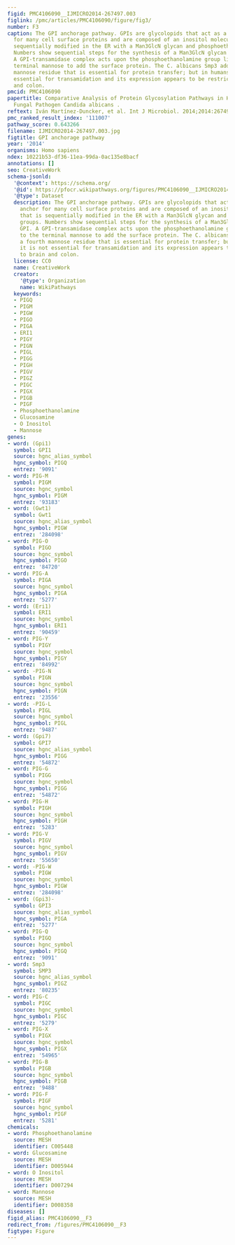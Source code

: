 ```yaml
---
figid: PMC4106090__IJMICRO2014-267497.003
figlink: /pmc/articles/PMC4106090/figure/fig3/
number: F3
caption: The GPI anchorage pathway. GPIs are glycolopids that act as a membrane anchor
  for many cell surface proteins and are composed of an inositol molecule that is
  sequentially modified in the ER with a Man3GlcN glycan and phosphoethanolamine groups.
  Numbers show sequential steps for the synthesis of a Man3GlcN glycan bearing GPI.
  A GPI-transamidase complex acts upon the phosphoethanolamine group linked to the
  terminal mannose to add the surface protein. The C. albicans Smp3 adds a fourth
  mannose residue that is essential for protein transfer; but in humans it is not
  essential for transamidation and its expression appears to be restricted to brain
  and colon.
pmcid: PMC4106090
papertitle: Comparative Analysis of Protein Glycosylation Pathways in Humans and the
  Fungal Pathogen Candida albicans .
reftext: Iván Martínez-Duncker, et al. Int J Microbiol. 2014;2014:267497.
pmc_ranked_result_index: '111007'
pathway_score: 0.643266
filename: IJMICRO2014-267497.003.jpg
figtitle: GPI anchorage pathway
year: '2014'
organisms: Homo sapiens
ndex: 10221b53-df36-11ea-99da-0ac135e8bacf
annotations: []
seo: CreativeWork
schema-jsonld:
  '@context': https://schema.org/
  '@id': https://pfocr.wikipathways.org/figures/PMC4106090__IJMICRO2014-267497.003.html
  '@type': Dataset
  description: The GPI anchorage pathway. GPIs are glycolopids that act as a membrane
    anchor for many cell surface proteins and are composed of an inositol molecule
    that is sequentially modified in the ER with a Man3GlcN glycan and phosphoethanolamine
    groups. Numbers show sequential steps for the synthesis of a Man3GlcN glycan bearing
    GPI. A GPI-transamidase complex acts upon the phosphoethanolamine group linked
    to the terminal mannose to add the surface protein. The C. albicans Smp3 adds
    a fourth mannose residue that is essential for protein transfer; but in humans
    it is not essential for transamidation and its expression appears to be restricted
    to brain and colon.
  license: CC0
  name: CreativeWork
  creator:
    '@type': Organization
    name: WikiPathways
  keywords:
  - PIGQ
  - PIGM
  - PIGW
  - PIGO
  - PIGA
  - ERI1
  - PIGY
  - PIGN
  - PIGL
  - PIGG
  - PIGH
  - PIGV
  - PIGZ
  - PIGC
  - PIGX
  - PIGB
  - PIGF
  - Phosphoethanolamine
  - Glucosamine
  - O Inositol
  - Mannose
genes:
- word: (Gpi1)
  symbol: GPI1
  source: hgnc_alias_symbol
  hgnc_symbol: PIGQ
  entrez: '9091'
- word: PIG-M
  symbol: PIGM
  source: hgnc_symbol
  hgnc_symbol: PIGM
  entrez: '93183'
- word: (Gwt1)
  symbol: Gwt1
  source: hgnc_alias_symbol
  hgnc_symbol: PIGW
  entrez: '284098'
- word: PIG-O
  symbol: PIGO
  source: hgnc_symbol
  hgnc_symbol: PIGO
  entrez: '84720'
- word: PIG-A
  symbol: PIGA
  source: hgnc_symbol
  hgnc_symbol: PIGA
  entrez: '5277'
- word: (Eri1)
  symbol: ERI1
  source: hgnc_symbol
  hgnc_symbol: ERI1
  entrez: '90459'
- word: PIG-Y
  symbol: PIGY
  source: hgnc_symbol
  hgnc_symbol: PIGY
  entrez: '84992'
- word: -PIG-N
  symbol: PIGN
  source: hgnc_symbol
  hgnc_symbol: PIGN
  entrez: '23556'
- word: -PIG-L
  symbol: PIGL
  source: hgnc_symbol
  hgnc_symbol: PIGL
  entrez: '9487'
- word: (Gpi7)
  symbol: GPI7
  source: hgnc_alias_symbol
  hgnc_symbol: PIGG
  entrez: '54872'
- word: PIG-G
  symbol: PIGG
  source: hgnc_symbol
  hgnc_symbol: PIGG
  entrez: '54872'
- word: PIG-H
  symbol: PIGH
  source: hgnc_symbol
  hgnc_symbol: PIGH
  entrez: '5283'
- word: PIG-V
  symbol: PIGV
  source: hgnc_symbol
  hgnc_symbol: PIGV
  entrez: '55650'
- word: -PIG-W
  symbol: PIGW
  source: hgnc_symbol
  hgnc_symbol: PIGW
  entrez: '284098'
- word: (Gpi3)-
  symbol: GPI3
  source: hgnc_alias_symbol
  hgnc_symbol: PIGA
  entrez: '5277'
- word: PIG-Q
  symbol: PIGQ
  source: hgnc_symbol
  hgnc_symbol: PIGQ
  entrez: '9091'
- word: Smp3
  symbol: SMP3
  source: hgnc_alias_symbol
  hgnc_symbol: PIGZ
  entrez: '80235'
- word: PIG-C
  symbol: PIGC
  source: hgnc_symbol
  hgnc_symbol: PIGC
  entrez: '5279'
- word: PIG-X
  symbol: PIGX
  source: hgnc_symbol
  hgnc_symbol: PIGX
  entrez: '54965'
- word: PIG-B
  symbol: PIGB
  source: hgnc_symbol
  hgnc_symbol: PIGB
  entrez: '9488'
- word: PIG-F
  symbol: PIGF
  source: hgnc_symbol
  hgnc_symbol: PIGF
  entrez: '5281'
chemicals:
- word: Phosphoethanolamine
  source: MESH
  identifier: C005448
- word: Glucosamine
  source: MESH
  identifier: D005944
- word: O Inositol
  source: MESH
  identifier: D007294
- word: Mannose
  source: MESH
  identifier: D008358
diseases: []
figid_alias: PMC4106090__F3
redirect_from: /figures/PMC4106090__F3
figtype: Figure
---
```

